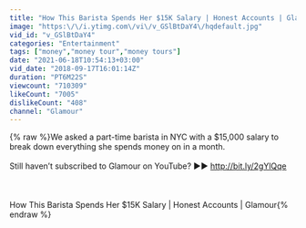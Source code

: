 ```yaml
---
title: "How This Barista Spends Her $15K Salary | Honest Accounts | Glamour"
image: "https:\/\/i.ytimg.com\/vi\/v_GSlBtDaY4\/hqdefault.jpg"
vid_id: "v_GSlBtDaY4"
categories: "Entertainment"
tags: ["money","money tour","money tours"]
date: "2021-06-18T10:54:13+03:00"
vid_date: "2018-09-17T16:01:14Z"
duration: "PT6M22S"
viewcount: "710309"
likeCount: "7005"
dislikeCount: "408"
channel: "Glamour"
---
```

{% raw %}We asked a part-time barista in NYC with a $15,000 salary to break down everything she spends money on in a month. <br /><br />Still haven’t subscribed to Glamour on YouTube? ►► <a rel="nofollow" target="blank" href="http://bit.ly/2gYlQqe">http://bit.ly/2gYlQqe</a><br /><br /><br /><br />How This Barista Spends Her $15K Salary | Honest Accounts | Glamour{% endraw %}
